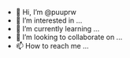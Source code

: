 - 👋 Hi, I’m @puuprw
- 👀 I’m interested in ...
- 🌱 I’m currently learning ...
- 💞️ I’m looking to collaborate on ...
- 📫 How to reach me ...

<!---
puuprw/puuprw is a ✨ special ✨ repository because its `README.md` (this file) appears on your GitHub profile.
You can click the Preview link to take a look at your changes.
--->
